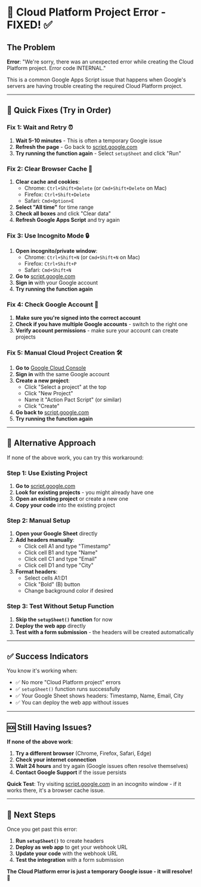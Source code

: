 # 🚨 Cloud Platform Project Error - FIXED! ✅

## The Problem
**Error**: "We're sorry, there was an unexpected error while creating the Cloud Platform project. Error code INTERNAL."

This is a common Google Apps Script issue that happens when Google's servers are having trouble creating the required Cloud Platform project.

---

## 🔧 Quick Fixes (Try in Order)

### Fix 1: Wait and Retry ⏰
1. **Wait 5-10 minutes** - This is often a temporary Google issue
2. **Refresh the page** - Go back to [script.google.com](https://script.google.com)
3. **Try running the function again** - Select `setupSheet` and click "Run"

### Fix 2: Clear Browser Cache 🧹
1. **Clear cache and cookies**:
   - Chrome: `Ctrl+Shift+Delete` (or `Cmd+Shift+Delete` on Mac)
   - Firefox: `Ctrl+Shift+Delete`
   - Safari: `Cmd+Option+E`
2. **Select "All time"** for time range
3. **Check all boxes** and click "Clear data"
4. **Refresh Google Apps Script** and try again

### Fix 3: Use Incognito Mode 🔒
1. **Open incognito/private window**:
   - Chrome: `Ctrl+Shift+N` (or `Cmd+Shift+N` on Mac)
   - Firefox: `Ctrl+Shift+P`
   - Safari: `Cmd+Shift+N`
2. **Go to** [script.google.com](https://script.google.com)
3. **Sign in** with your Google account
4. **Try running the function again**

### Fix 4: Check Google Account 👤
1. **Make sure you're signed into the correct account**
2. **Check if you have multiple Google accounts** - switch to the right one
3. **Verify account permissions** - make sure your account can create projects

### Fix 5: Manual Cloud Project Creation 🛠️
1. **Go to** [Google Cloud Console](https://console.cloud.google.com)
2. **Sign in** with the same Google account
3. **Create a new project**:
   - Click "Select a project" at the top
   - Click "New Project"
   - Name it "Action Pact Script" (or similar)
   - Click "Create"
4. **Go back to** [script.google.com](https://script.google.com)
5. **Try running the function again**

---

## 🎯 Alternative Approach

If none of the above work, you can try this workaround:

### Step 1: Use Existing Project
1. **Go to** [script.google.com](https://script.google.com)
2. **Look for existing projects** - you might already have one
3. **Open an existing project** or create a new one
4. **Copy your code** into the existing project

### Step 2: Manual Setup
1. **Open your Google Sheet** directly
2. **Add headers manually**:
   - Click cell A1 and type "Timestamp"
   - Click cell B1 and type "Name"
   - Click cell C1 and type "Email"
   - Click cell D1 and type "City"
3. **Format headers**:
   - Select cells A1:D1
   - Click "Bold" (B) button
   - Change background color if desired

### Step 3: Test Without Setup Function
1. **Skip the `setupSheet()` function** for now
2. **Deploy the web app** directly
3. **Test with a form submission** - the headers will be created automatically

---

## ✅ Success Indicators

You know it's working when:
- ✅ No more "Cloud Platform project" errors
- ✅ `setupSheet()` function runs successfully
- ✅ Your Google Sheet shows headers: Timestamp, Name, Email, City
- ✅ You can deploy the web app without issues

---

## 🆘 Still Having Issues?

**If none of the above work**:
1. **Try a different browser** (Chrome, Firefox, Safari, Edge)
2. **Check your internet connection**
3. **Wait 24 hours** and try again (Google issues often resolve themselves)
4. **Contact Google Support** if the issue persists

**Quick Test**: Try visiting [script.google.com](https://script.google.com) in an incognito window - if it works there, it's a browser cache issue.

---

## 🎯 Next Steps

Once you get past this error:
1. **Run `setupSheet()`** to create headers
2. **Deploy as web app** to get your webhook URL
3. **Update your code** with the webhook URL
4. **Test the integration** with a form submission

**The Cloud Platform error is just a temporary Google issue - it will resolve!** 🚀
